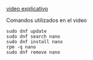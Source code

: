
  [video explicativo](https://drive.google.com/file/d/1xP7YBOUg5Ts1Y7AkGB-eAbQjkbBVs2Zg/view?usp=drive_link)

  Comandos utilizados en el video
```
sudo dnf update 
sudo dnf search nano
sudo dnf install nano
rpm -q nano
sudo dnf remove nano
```
